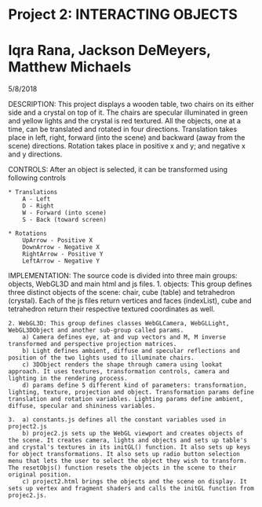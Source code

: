# Project 2: INTERACTING OBJECTS
# Iqra Rana, Jackson DeMeyers, Matthew Michaels
5/8/2018

DESCRIPTION:
	This project displays a wooden table, two chairs on its either side and a crystal on top of it. The chairs are specular illuminated in green and yellow lights and the crystal is red textured. All the objects, one at a time, can be translated and rotated in four directions. Translation takes place in left, right, forward (into the scene) and backward (away from the scene) directions. Rotation takes place in positive x and y; and negative x and y directions.


CONTROLS:
	After an object is selected, it can be transformed using following controls

	* Translations
		A - Left
		D - Right
		W - Forward (into scene)
		S - Back (toward screen)

	* Rotations
		UpArrow - Positive X
		DownArrow - Negative X
		RightArrow - Positive Y
		LeftArrow - Negative Y


IMPLEMENTATION:
	The source code is divided into three main groups: objects, WebGL3D and main html and js files.
	1. objects: This group defines three distinct objects of the scene: chair, cube (table) and tetrahedron (crystal). Each of the js files return vertices and faces (indexList), cube and tetrahedron return their respective textured coordinates as well.
	
	2. WebGL3D: This group defines classes WebGLCamera, WebGLLight, WebGL3DObject and another sub-group called params. 
		a) Camera defines eye, at and vup vectors and M, M inverse transformed and perspective projection matrices. 
		b) Light defines ambient, diffuse and specular reflections and position of the two lights used to illuminate chairs.
		c) 3DObject renders the shape through camera using lookat approach. It uses textures, transformation controls, camera and lighting in the rendering process.
		d) params define 5 different kind of parameters: transformation, lighting, texture, projection and object. Transformation params define translation and rotation variables. Lighting params define ambient, diffuse, specular and shininess variables.
	
	3. 	a) constants.js defines all the constant variables used in project2.js
		b) projec2.js sets up the WebGL viewport and creates objects of the scene. It creates camera, lights and objects and sets up table's and crystal's textures in its initGL() function. It also sets up keys for object transformations. It also sets up radio button selection menu that lets the user to select the object they wish to transform. The resetObjs() function resets the objects in the scene to their original position.
		c) project2.html brings the objects and the scene on display. It sets up vertex and fragment shaders and calls the initGL function from projec2.js.


